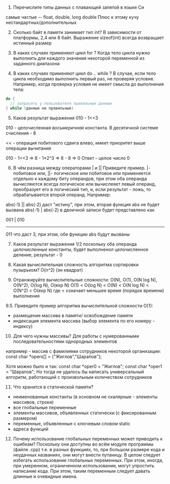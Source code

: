1. Перечислите типы данных с плавающей запятой в языке Си

самые частые -- float, double, long double
Плюс к этому кучу нестандартных/дополнительных

2. Сколько байт в памяти занимает тип int?
В зависимости от платформы, 2,4 или 8 байт.
Выражение sizeof(int) всегда возвращает истинный размер

3. В каких случаях применяют цикл for ?
Когда тело цикла нужно выполнить _для_ каждого значения некоторой переменной из заданного диапазона

4. В каких случаях применяют цикл do .. while ?
В случае, если тело цикла необходимо выполнить первый раз, не проверяя условие. Например, когда проверка условия не имеет
смысла до выполнения тела:
```c
do {
  // запросить у пользователя правильные данные
} while (данные не правильные)
```

5. Каков результат выражения 010 - 1<<3

010 - целочисленная _восьмеричная_ константа. В десятичной системе счисления - 8

<< - операция побитового сдвига влево, имеет приоритет выше операции вычитания

010 - 1<<3 => 8 - 1*2^3 => 8 - 8 => 0
Ответ - целое число 0

6. В чём разница между операторами | и || Приведите пример.
|- побитовое или, ||- логическое или
побитовое или применяется отдельно к каждому биту операндов, при этом оба операнда вычисляются всегда
логическое или вычислеяет левый операнд, преобразует его в логический тип, и, если результат - ложь, то обрабатывается второй операнд.
Например:

abs(-1) || abs(-2)
даст "истину", при этом, вторая функция abs не будет вызвана
abs(-1) | abs(-2) в двоичной записи будет представлено как 

  001
|
  010
  ___
  011
  что даст 3, при этом, обе функции abs будут вызваны


7. Каков результат выражения 1/2
поскольку оба операнда _целочисленные_ константы, будет выполненол целочисленное деление, 
результат - 0

8. Какая вычислительная сложность алгоритма сортировки пузырьком?
O(n^2) (эн квадрат)

9. Отранжируйте вычислительные сложности: O(N), O(1), O(N log N), O(N^2), O(log N), O(exp N)
O(1) < O(log N) < O(N) < O(N log N) < O(N^2) < O(exp N)
где < означает меньшее время (порядок времени) выполнения

9.5. Приведите пример алгоритма вычислительной сложности O(1):
- размещение массива в памяти/ освобождение памяти
- индексация элемента массива (выбор элемента по его номеру - индексу)

10. Для чего нужны массивы?
Для работы с нумерованными последовательностями однородных элементов

например - массив с фамилиями сотрудников некоторой организации:
const char *opers[] = {"Жиглов","Шарапов"};


Хотя можно было и так:
const char *oper0 = "Жиглов";
const char *oper1 = "Шарапов";
Но тогда не удалось бы написать универсальный алгоритм, работающий с произвольным количеством сотрудников

11. Что хранится в статической памяти?
- неименованные константы (в основном не скалярные - элементы массивов, строки)
- все глобальные переменные
- элементы массивов, объявленных статически (с фиксированным  размером)
- переменные, объявленные с ключевым словом static
- адреса функций

12. Почему использование глобальных переменных может приводить к ошибкам?
Поскольку они доступны во всём модуле программы (файле .cpp) т.е. в разных функциях, то, 
при большом размере кода и неудачных названиях, они могут внести путаницу.
В целом следует избегать использование глобальных переменных. При этом, иногда, при умеренном, ограниченном использовании, могут упростить написание кода. При этом, таким переменным следует давать длинные и очевидные имена.
